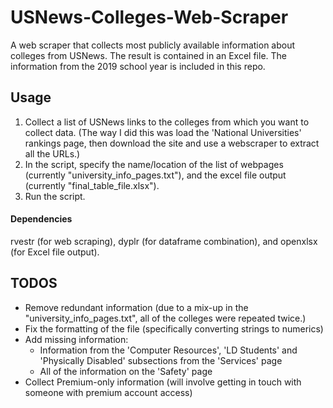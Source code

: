 # USNews-Colleges-Web-Scraper
A web scraper that collects most publicly available information about colleges from USNews.
The result is contained in an Excel file. The information from the 2019 school year is included in this repo.

## Usage
1. Collect a list of USNews links to the colleges from which you want to collect data. (The way I did this was load the 'National Universities' rankings page, then download the site and use a webscraper to extract all the URLs.)
2. In the script, specify the name/location of the list of webpages (currently "university_info_pages.txt"), and the excel file output (currently "final_table_file.xlsx").
3. Run the script.

#### Dependencies
rvestr (for web scraping), dyplr (for dataframe combination), and openxlsx (for Excel file output).

## TODOS
- Remove redundant information (due to a mix-up in the "university_info_pages.txt", all of the colleges were repeated twice.)
- Fix the formatting of the file (specifically converting strings to numerics)
- Add missing information:
  - Information from the 'Computer Resources', 'LD Students' and 'Physically Disabled' subsections from the 'Services' page
  - All of the information on the 'Safety' page 
- Collect Premium-only information (will involve getting in touch with someone with premium account access)
